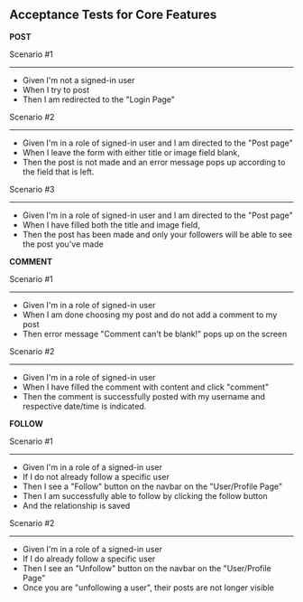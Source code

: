 ## **Acceptance Tests for Core Features**

**POST**

Scenario #1
***
* Given I'm not a signed-in user
* When I try to post
* Then I am redirected to the "Login Page" 

Scenario #2
***
* Given I'm in a role of signed-in user 
and I am directed to the "Post page"
* When I leave the form with either title or image field blank,
* Then the post is not made and an error message pops up according to the field that is left.

Scenario #3
***
* Given I'm in a role of signed-in user 
and I am directed to the "Post page"
* When I have filled both the title and image field,
* Then the post has been made and only your followers will be able to see the post you've made


**COMMENT**

Scenario #1
***
* Given I'm in a role of signed-in user
* When I am done choosing my post and do not add a comment to my post
* Then error message "Comment can't be blank!" pops up on the screen

Scenario #2
***
* Given I'm in a role of signed-in user
* When I have filled the comment with content and click "comment"
* Then the comment is successfully posted with my username and respective date/time is indicated.

**FOLLOW**

Scenario #1
***
* Given I'm in a role of a signed-in user
* If I do not already follow a specific user
* Then I see a "Follow" button on the navbar on the "User/Profile Page"
* Then I am successfully able to follow by clicking the follow button 
* And the relationship is saved

Scenario #2
***
* Given I'm in a role of a signed-in user
* If I do already follow a specific user
* Then I see an "Unfollow" button on the navbar on the "User/Profile Page"
* Once you are "unfollowing a user", their posts are not longer visible
